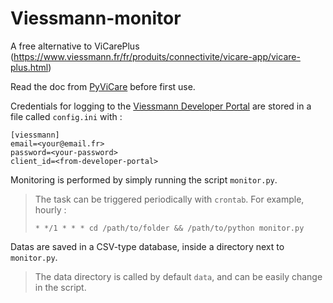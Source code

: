 # Viessmann-monitor

A free alternative to ViCarePlus (https://www.viessmann.fr/fr/produits/connectivite/vicare-app/vicare-plus.html)

Read the doc from [PyViCare](https://github.com/somm15/PyViCare) before first use.

Credentials for logging to the [Viessmann Developer Portal](https://developer.viessmann.com/) are stored in a file called `config.ini` with :
```
[viessmann]
email=<your@email.fr>
password=<your-password>
client_id=<from-developer-portal>
```

Monitoring is performed by simply running the script `monitor.py`.  
> The task can be triggered periodically with `crontab`. For example, hourly :
> ```
> * */1 * * * cd /path/to/folder && /path/to/python monitor.py
> ```

Datas are saved in a CSV-type database, inside a directory next to `monitor.py`.
> The data directory is called by default `data`, and can be easily change in the script.
